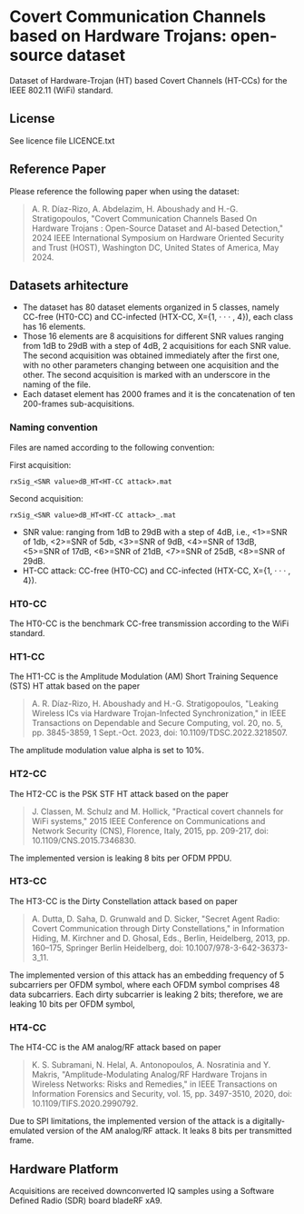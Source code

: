# Covert Communication Channels based on Hardware Trojans: open-source dataset
Dataset of Hardware-Trojan (HT) based Covert Channels (HT-CCs) for the IEEE 802.11 (WiFi) standard.

## License
See licence file LICENCE.txt

## Reference Paper
Please reference the following paper when using the dataset:
> A. R. Díaz-Rizo, A. Abdelazim, H. Aboushady and H.-G. Stratigopoulos, "Covert Communication Channels Based On Hardware Trojans : Open-Source Dataset and AI-based Detection," 2024 IEEE International Symposium on Hardware Oriented Security and Trust (HOST), Washington DC, United States of America, May 2024.

## Datasets arhitecture
+ The dataset has 80 dataset elements organized in 5 classes, namely CC-free (HT0-CC) and CC-infected (HTX-CC, X={1, · · · , 4}), each class has 16 elements.
+ Those 16 elements are 8 acquisitions for different SNR values ranging from 1dB to 29dB with a step of 4dB, 2 acquisitions for each SNR value. The second acquisition was obtained immediately after the first one, with no other parameters changing between one acquisition and the other. The second acquisition is marked with an underscore in the naming of the file.
+ Each dataset element has 2000 frames and it is the concatenation of ten 200-frames sub-acquisitions.

### Naming convention
Files are named according to the following convention:

First acquisition:
```
rxSig_<SNR value>dB_HT<HT-CC attack>.mat
```

Second acquisition:
```
rxSig_<SNR value>dB_HT<HT-CC attack>_.mat
```
+ SNR value: ranging from 1dB to 29dB with a step of 4dB, i.e., <1>=SNR of 1db, <2>=SNR of 5db, <3>=SNR of 9dB, <4>=SNR of 13dB, <5>=SNR of 17dB, <6>=SNR of 21dB, <7>=SNR of 25dB, <8>=SNR of 29dB.
+ HT-CC attack: CC-free (HT0-CC) and CC-infected (HTX-CC, X={1, · · · , 4}).

### HT0-CC
The HT0-CC is the benchmark CC-free transmission according to the WiFi standard.

### HT1-CC
The HT1-CC is the Amplitude Modulation (AM) Short Training Sequence (STS) HT attak based on the paper
> A. R. Díaz-Rizo, H. Aboushady and H.-G. Stratigopoulos, "Leaking Wireless ICs via Hardware Trojan-Infected Synchronization," in IEEE Transactions on Dependable and Secure Computing, vol. 20, no. 5, pp. 3845-3859, 1 Sept.-Oct. 2023, doi: 10.1109/TDSC.2022.3218507.

The amplitude modulation value alpha is set to 10%.

### HT2-CC
The HT2-CC is the PSK STF HT attack based on the paper
> J. Classen, M. Schulz and M. Hollick, "Practical covert channels for WiFi systems," 2015 IEEE Conference on Communications and Network Security (CNS), Florence, Italy, 2015, pp. 209-217, doi: 10.1109/CNS.2015.7346830.

The implemented version is leaking 8 bits per OFDM PPDU.

### HT3-CC
The HT3-CC is the Dirty Constellation attack based on paper
> A. Dutta, D. Saha, D. Grunwald and D. Sicker, "Secret Agent Radio: Covert Communication through Dirty Constellations," in Information Hiding, M. Kirchner and D. Ghosal, Eds., Berlin, Heidelberg, 2013,
pp. 160–175, Springer Berlin Heidelberg, doi: 10.1007/978-3-642-36373-3_11.

The implemented version of this attack has an embedding frequency of 5 subcarriers per OFDM symbol, where each OFDM symbol comprises 48 data subcarriers. Each dirty subcarrier is leaking 2 bits; therefore, we are leaking 10 bits per OFDM symbol,

### HT4-CC
The HT4-CC is the AM analog/RF attack based on paper
> K. S. Subramani, N. Helal, A. Antonopoulos, A. Nosratinia and Y. Makris, "Amplitude-Modulating Analog/RF Hardware Trojans in Wireless Networks: Risks and Remedies," in IEEE Transactions on Information Forensics and Security, vol. 15, pp. 3497-3510, 2020, doi: 10.1109/TIFS.2020.2990792.

Due to SPI limitations, the implemented version of the attack is a digitally-emulated version of the AM analog/RF attack. It leaks 8 bits per transmitted frame.

## Hardware Platform
Acquisitions are received downconverted IQ samples using a Software Defined Radio (SDR) board bladeRF xA9.
